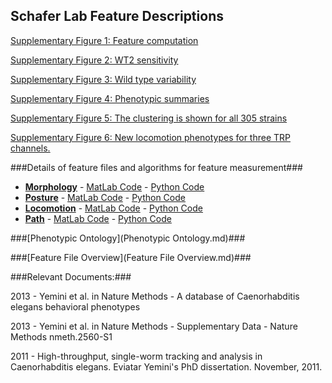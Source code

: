 ## Schafer Lab Feature Descriptions ##

[Supplementary Figure 1: Feature computation](s1.md)

[Supplementary Figure 2: WT2 sensitivity](s2.md)

[Supplementary Figure 3: Wild type variability](s3.md)

[Supplementary Figure 4: Phenotypic summaries](s4.md)

[Supplementary Figure 5: The clustering is shown for all 305 strains](s5.md)

[Supplementary Figure 6: New locomotion phenotypes for three TRP channels.](s6.md)

###Details of feature files and algorithms for feature measurement###

- **[Morphology](Morphology.md)** - [MatLab Code](https://github.com/JimHokanson/SegwormMatlabClasses/tree/master/%2Bseg_worm/%2Bfeatures/%40morphology) - [Python Code](https://github.com/openworm/movement_validation/blob/master/wormpy/WormFeatures.py)
- **[Posture](Posture.md)** - [MatLab Code](https://github.com/JimHokanson/SegwormMatlabClasses/tree/master/%2Bseg_worm/%2Bfeatures/%40posture) - [Python Code](https://github.com/openworm/movement_validation/blob/master/wormpy/WormFeatures.py)
- **[Locomotion](Locomotion.md)** - [MatLab Code](https://github.com/JimHokanson/SegwormMatlabClasses/tree/master/%2Bseg_worm/%2Bfeatures/%40locomotion) - [Python Code](https://github.com/openworm/movement_validation/blob/master/wormpy/WormFeatures.py)
- **[Path](Path.md)** - [MatLab Code](https://github.com/JimHokanson/SegwormMatlabClasses/tree/master/%2Bseg_worm/%2Bfeatures/%40path) - [Python Code](https://github.com/openworm/movement_validation/blob/master/wormpy/WormFeatures.py)

###[Phenotypic Ontology](Phenotypic Ontology.md)###

###[Feature File Overview](Feature File Overview.md)###


###Relevant Documents:###

2013 - Yemini et al. in Nature Methods - A database of Caenorhabditis elegans behavioral phenotypes

2013 - Yemini et al. in Nature Methods - Supplementary Data - Nature Methods nmeth.2560-S1

2011 - High-throughput, single-worm tracking and analysis in Caenorhabditis elegans.  Eviatar Yemini's PhD dissertation.  November, 2011.


